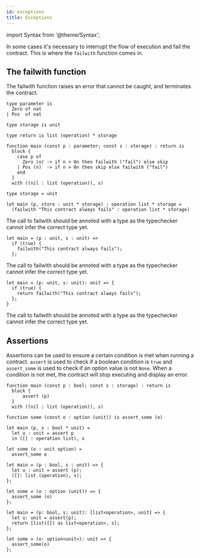 ```yaml
---
id: exceptions
title: Exceptions
---
```


import Syntax from '@theme/Syntax';

In some cases it's necessary to interrupt the flow of execution and fail the
contract. This is where the `failwith` function comes in.

## The failwith function

The failwith function raises an error that cannot be caught, and terminates the
contract.

<Syntax syntax="pascaligo">

```pascaligo group=failwith
type parameter is
  Zero of nat
| Pos  of nat

type storage is unit

type return is list (operation) * storage

function main (const p : parameter; const s : storage) : return is
  block {
    case p of
      Zero (n) -> if n > 0n then failwith ("fail") else skip
    | Pos (n)  -> if n > 0n then skip else failwith ("fail")
    end
  }
  with ((nil : list (operation)), s)
```

</Syntax>
<Syntax syntax="cameligo">

```cameligo group=failwith
type storage = unit

let main (p, store : unit * storage) : operation list * storage =
  (failwith "This contract always fails" : operation list * storage)
```

The call to failwith should be annoted with a type as the typechecker cannot infer the correct type yet.

</Syntax>
<Syntax syntax="reasonligo">

```reasonligo group=failwith
let main = (p : unit, s : unit) =>
  if (true) { 
    failwith("This contract always fails"); 
  };
```

The call to failwith should be annoted with a type as the typechecker cannot infer the correct type yet.

</Syntax>
<Syntax syntax="jsligo">

```jsligo group=failwith
let main = (p: unit, s: unit): unit => {
  if (true) { 
    return failwith("This contract always fails"); 
  };
}
```

The call to failwith should be annoted with a type as the typechecker cannot infer the correct type yet.

</Syntax>



## Assertions

Assertions can be used to ensure a certain condition is met when running a 
contract. 
`assert` is used to check if a boolean condition is `true` and `assert_some` is used 
to check if an option value is not `None`. When a condition is not met, the 
contract will stop executing and display an error.

<Syntax syntax="pascaligo">

```pascaligo group=failwith
function main (const p : bool; const s : storage) : return is
  block {
	  assert (p)
  }
  with ((nil : list (operation)), s)

function some (const o : option (unit)) is assert_some (o)
```

</Syntax>
<Syntax syntax="cameligo">

```cameligo group=failwith
let main (p, s : bool * unit) =
  let u : unit = assert p
  in ([] : operation list), s

let some (o : unit option) =
  assert_some o
```

</Syntax>
<Syntax syntax="reasonligo">

```reasonligo group=failwith
let main = (p : bool, s : unit) => {
  let u : unit = assert (p);
  ([]: list (operation), s);
};

let some = (o : option (unit)) => {
  assert_some (o)
};
```

</Syntax>
<Syntax syntax="jsligo">

```jsligo group=failwith
let main = (p: bool, s: unit): [list<operation>, unit] => {
  let u: unit = assert(p);
  return [list([]) as list<operation>, s];
};

let some = (o: option<unit>): unit => {
  assert_some(o)
};
```

</Syntax>
